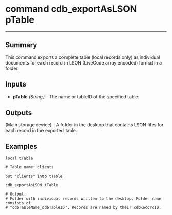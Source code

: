 # command cdb_exportAsLSON pTable
---
## Summary
This command exports a complete table (local records only) as individual documents for each record in LSON (LiveCode array encoded) format in a folder.

## Inputs
* **pTable** *(String)* - The name or tableID of the specified table.

## Outputs
(Main storage device) – A folder in the desktop that contains LSON files for each record in the exported table.

## Examples
```livecodeserver
local tTable

# Table name: clients

put "clients" into tTable
     
cdb_exportAsLSON tTable

# Output:
# Folder with individual records written to the desktop. Folder name consists of 
# "cdbTableName_cdbTableID". Records are named by their cdbRecordID.
```
